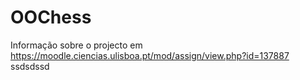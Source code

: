OOChess
==========

Informação sobre o projecto em https://moodle.ciencias.ulisboa.pt/mod/assign/view.php?id=137887
ssdsdssd